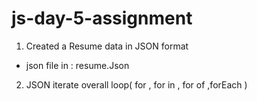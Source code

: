 # js-day-5-assignment
1. Created a Resume data in JSON format 
- json file in : resume.Json
2. JSON iterate overall loop( for , for in , for of ,forEach )

